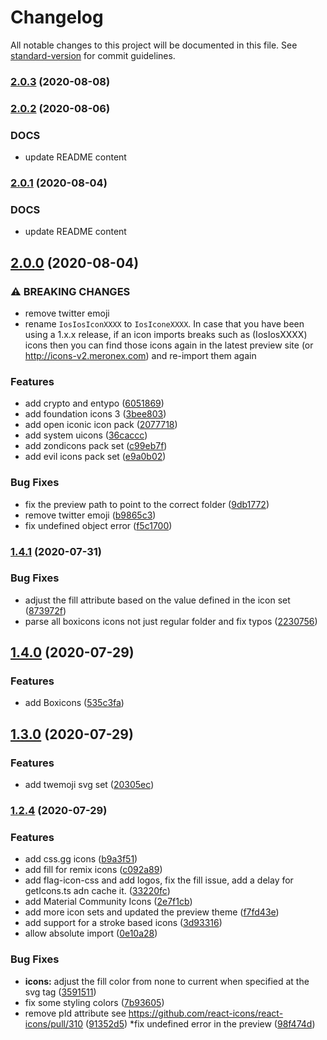 # Changelog

All notable changes to this project will be documented in this file. See [standard-version](https://github.com/conventional-changelog/standard-version) for commit guidelines.

### [2.0.3](https://github.com/aliogaili/meronex-icons/compare/v2.0.2...v2.0.3) (2020-08-08)

### [2.0.2](https://github.com/aliogaili/meronex-icons/compare/v2.0.1...v2.0.2) (2020-08-06)

### DOCS
* update README content 


### [2.0.1](https://github.com/aliogaili/meronex-icons/compare/v2.0.0...v2.0.1) (2020-08-04)

### DOCS
* update README content 

## [2.0.0](https://github.com/aliogaili/meronex-icons/compare/v1.4.1...v2.0.0) (2020-08-04)

### ⚠ BREAKING CHANGES

* remove twitter emoji
* rename ```IosIosIconXXXX``` to ```IosIconeXXXX```. In case that you have been using a 1.x.x release, 
if an icon imports breaks such as (IosIosXXXX) icons then you can find those icons again in the latest preview site (or http://icons-v2.meronex.com) and
re-import them again

### Features

* add crypto and entypo ([6051869](https://github.com/aliogaili/meronex-icons/commit/60518693c6eef39eded12b16ffa3f84e96d6482c))
* add foundation icons 3 ([3bee803](https://github.com/aliogaili/meronex-icons/commit/3bee8033af4dd931f077f4daeac1ab582e94ddee))
* add open iconic icon pack ([2077718](https://github.com/aliogaili/meronex-icons/commit/2077718d9373cd929d9564099ad016ff45cc7f25))
* add system uicons ([36caccc](https://github.com/aliogaili/meronex-icons/commit/36cacccf027dc6aaa7d9e579f2e27bf8642a12e7))
* add zondicons pack set ([c99eb7f](https://github.com/aliogaili/meronex-icons/commit/c99eb7f341d8974403a533ec89e044524ac7c034))
* add evil icons pack set ([e9a0b02](https://github.com/aliogaili/meronex-icons/commit/e9a0b02d74025e1d802d2cc71d48f0c6496f1f2d))


### Bug Fixes

* fix the preview path to point to the correct folder ([9db1772](https://github.com/aliogaili/meronex-icons/commit/9db1772b8c03d462966c2efc68ea8ceaf860c0bc))
* remove twitter emoji ([b9865c3](https://github.com/aliogaili/meronex-icons/commit/b9865c375fdd665f06bd4ec347ac3bebf20d7e4e))
* fix undefined object error ([f5c1700](https://github.com/aliogaili/meronex-icons/commit/f5c1700ea20e016611bb770bead222fbf53bbde2))

### [1.4.1](https://github.com/aliogaili/meronex-icons/compare/v1.4.0...v1.4.1) (2020-07-31)


### Bug Fixes

* adjust the fill attribute based on the value defined in the icon set ([873972f](https://github.com/aliogaili/meronex-icons/commit/873972f0db98227a357f1f332bf1130ba97d55b2))
* parse all boxicons icons not just regular folder and fix typos ([2230756](https://github.com/aliogaili/meronex-icons/commit/223075616e73b3321f2842257384cc2dd0446a32))

## [1.4.0](https://github.com/aliogaili/meronex-icons/compare/v1.3.0...v1.4.0) (2020-07-29)


### Features

* add Boxicons ([535c3fa](https://github.com/aliogaili/meronex-icons/commit/535c3fa62b0c86dc1b26462ae41e280e9870e74d))

## [1.3.0](https://github.com/aliogaili/meronex-icons/compare/v1.2.4...v1.3.0) (2020-07-29)


### Features

* add twemoji svg set ([20305ec](https://github.com/aliogaili/meronex-icons/commit/20305ec5106a70e0c3373d33327586a3d4fc9b14))

### [1.2.4](https://github.com/aliogaili/meronex-icons/compare/v1.2.3...v1.2.4) (2020-07-29)

### Features

* add css.gg icons ([b9a3f51](https://github.com/aliogaili/meronex-icons/commit/b9a3f519206fec93ec771a18f73897fa4785333b))
* add fill for remix icons ([c092a89](https://github.com/aliogaili/meronex-icons/commit/c092a89297adc8148b2320a4968aacc75cafa7d9))
* add flag-icon-css and add logos, fix the fill issue, add a delay for getIcons.ts adn cache it. ([33220fc](https://github.com/aliogaili/meronex-icons/commit/33220fc50b076959a43ca606579a011081a2f1ba))
* add Material Community Icons ([2e7f1cb](https://github.com/aliogaili/meronex-icons/commit/2e7f1cb3d9420d8aff62a065231070e40b5695d9))
* add more icon sets and updated the preview theme ([f7fd43e](https://github.com/aliogaili/meronex-icons/commit/f7fd43e0f4f21eea009102b5f24a0c3f735eb742))
* add support for a stroke based icons ([3d93316](https://github.com/aliogaili/meronex-icons/commit/3d933169968ecd997c9214525d4fbd5a50308602))
* allow absolute import ([0e10a28](https://github.com/aliogaili/meronex-icons/commit/0e10a280b20291ebdcb1a4e74f37a845d33eaa1f))


### Bug Fixes

* **icons:**  adjust the fill color from none to current when specified at the svg tag ([3591511](https://github.com/aliogaili/meronex-icons/commit/3591511c687ab24e6abb44a4a517fd73aaa484dc))
* fix some styling colors ([7b93605](https://github.com/aliogaili/meronex-icons/commit/7b936057fb04e30a49b40890d5a6e0676dfa6402))
* remove pId attribute see https://github.com/react-icons/react-icons/pull/310 ([91352d5](https://github.com/aliogaili/meronex-icons/commit/91352d59cad701bd69d3a83934c0b2019f95cd0d))
*fix undefined error in the preview ([98f474d](https://github.com/aliogaili/meronex-icons/commit/98f474d2e977f5de9553cffb53a55343c00c3acf))
